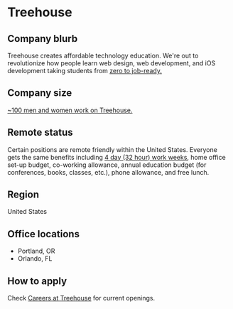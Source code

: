 # Treehouse

## Company blurb

Treehouse creates affordable technology education. We're out to revolutionize how people learn web design, web development, and iOS development taking students from [zero to job-ready.](https://teamtreehouse.com/stories)

## Company size

[~100 men and women work on Treehouse.](https://teamtreehouse.com/about)

## Remote status

Certain positions are remote friendly within the United States. Everyone gets the same benefits including [4 day (32 hour) work weeks](http://www.theatlantic.com/video/index/396527/case-32-hour-workweek/), home office set-up budget, co-working allowance, annual education budget (for conferences, books, classes, etc.), phone allowance, and free lunch.

## Region

United States

## Office locations

* Portland, OR
* Orlando, FL

## How to apply

Check [Careers at Treehouse](https://teamtreehouse.com/jobs) for current openings.
